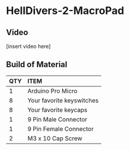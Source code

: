 # HellDivers-2-MacroPad

## Video
[insert video here]

## **Build of Material**
| QTY | ITEM |
| :--- | :--- |
| 1 | Arduino Pro Micro |
| 8 | Your favorite keyswitches |
| 8 | Your favorite keycaps |
| 1 | 9 Pin Male Connector |
| 1 | 9 Pin Female Connector |
| 2 | M3 x 10 Cap Screw |
